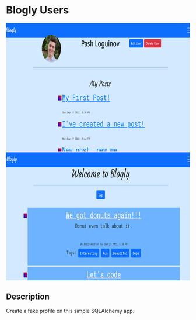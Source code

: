 # Blogly Users 

<img src='screenshots/Screenshot (46).png' alt='' height='350' width='600'>
<img src='screenshots/Screenshot (47).png' alt='' height='350' width='600'>

## Description  

Create a fake profile on this simple SQLAlchemy app. 
